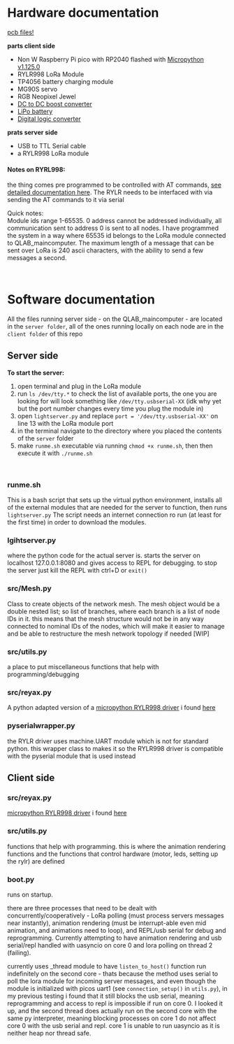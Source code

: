 # Hardware documentation 

[pcb files!](https://drive.google.com/drive/folders/1o0MN87YVfZmZX_xxKThMRZH78RT8oLCC?usp=drive_link)

**parts client side**
- Non W Raspberry Pi pico with RP2040 flashed with [Micropython v1.125.0](https://micropython.org/download/RPI_PICO/)
- RYLR998 LoRa Module
- TP4056 battery charging module
- MG90S servo
- RGB Neopixel Jewel
- [DC to DC boost converter](https://www.amazon.com/DAOKI-Converter-Step-Up-Voltage-Regulator/dp/B08M19C7MM?crid=2Z80V26U1QVNL&dib=eyJ2IjoiMSJ9.Qu6yC0sr46xT-JAlyuJRzMTYiKvKh89AE1XABqWGHhNNgBk0eLLyxLVy9oL219KJTXiAPqcuAmJJ_WomyVOTeuR1RlZMRXPUkYm49GQhe_heYbUgc3ksa3DgdwdUgDHIkLuI8o_-suwRAgCDIW5fUdif0F6P_ClVGuPOfintIyflluvBdzqBDDhdwKS39F16DTimaVabgTgv5oC3Ph8CAgFVraVQrbnluZtHHfov88TOu8oDAoefKvEQsJ80pV3HnhjWI6ngREmsI00DgFXexjPBbMHlJWpUKmtKHKJK4cw.zKg7F-Nb-AHJbabyyR5hGbe-BdNrHKMpqnqtsgKUoBs&dib_tag=se&keywords=5PCS+Mini+DC-DC+Boost+Converter+Module+3V+3.2V+3.3V+3.7V+5V+daoki&qid=1749086221&s=industrial&sprefix=5pcs+mini+dc-dc+boost+converter+module+3v+3.2v+3.3v+3.7v+5v+daoki%2Cindustrial%2C88&sr=1-1)
- [LiPo battery](https://www.amazon.com/MakerHawk-Rechargeable-Protection-Insulated-Development/dp/B0D3LQYX49?crid=1K4DD4ZHQ2VU&dib=eyJ2IjoiMSJ9.G9aP9TyJvjZBgUriALDk29xUXo27E5d8WCr3MoXgE4bsmJiwRk4wo4RiBkay8IykeUrdLTh6KfdLOtc9XFipuJQbsI1T5zSHNV-EwGU0c3DpY6Bm33SdK4NB71gpHLIhRpkZoV9u5NrZOZ1CURmF0qXFqY1KwC6xh4Re4-CAZoz1vOCPvA-m8RfAh2UvqV_pub_kO9XaWJ-FlOnbBVRG3KS03gWG304gZnPwuOFUQ-6ws8WtNLfDtoDQIotgizby0c4bKDhc0kl8lg_yBS2QfsKIigYtcKHT42n9DWKmRHo.vYT9wqxEeYm3QDWNJO025HJYn5YICWZT0Y32thY9txk&dib_tag=se&keywords=3.7v%2Blipo%2Bbattery%2B2200%2BmAh&qid=1749089366&s=electronics&sprefix=3.7v%2Blipo%2Bbattery%2B2200%2Bmah%2Celectronics%2C112&sr=1-3&th=1)
- [Digital logic converter](https://www.amazon.com/HiLetgo-Channels-Converter-Bi-Directional-3-3V-5V/dp/B07F7W91LC?dib=eyJ2IjoiMSJ9.TqJrQIEBEbX7U7-p-JXMtot7qk-d2R3iy6-ft_7cqKVjsitywtM507CSkx-iBJYruMYBBRdKk_EqBEWVXMcE-ZG0ObN6i_4276lUMBv90DqiQZpjoEaMH03OAT-GopwVXZxK2KbWCKEEgcjITcCb5GDpg47eDJICTyV3Oz94jA2f8lle--WZZH1dWgZ6AUC-tonyFv3-zcr-RyT_jxQOatYUfFmL4U-Noss5ZeCVoSo._Yw2--RAlmwcyBRwYUqSSJBe-sBoGEjMQcbOkXBi5x4&dib_tag=se&keywords=3.3v+5v+logic+level+converter&qid=1749501269&sr=8-3)


**prats server side**
- USB to TTL Serial cable
- a RYLR998 LoRa module



#### **Notes on RYRL998:**
the thing comes pre programmed to be controlled with AT commands, [see detailed documentation here](https://reyax.com/upload/products_download/download_file/LoRa_AT_Command_RYLR998_RYLR498_EN.pdf). The RYLR needs to be interfaced with via sending the AT commands to it via serial

Quick notes:<br>
Module ids range 1-65535. 0 address cannot be addressed individually, all communication sent to address 0 is sent to all nodes. I have programmed the system in a way where 65535 id belongs to the LoRa module connected to QLAB_maincomputer. The maximum length of a message that can be sent over LoRa is 240 ascii characters, with the ability to send a few messages a second. 

<br>

# Software documentation 
All the files running server side - on the QLAB_maincomputer - are located in the `server folder`, all of the ones running locally on each node are in the `client folder` of this repo


## Server side
**To start the server:** 
1. open terminal and plug in the LoRa module 
2. run `ls /dev/tty.*`  to check the list of available ports, the one you are looking for will look something like `/dev/tty.usbserial-XX` (idk why yet but the port number changes every time you plug the module in)
3. open `lightserver.py` and replace `port = '/dev/tty.usbserial-XX'` on line 13 with the LoRa module port
4. in the terminal navigate to the directory where you placed the contents of the `server` folder
5. make `runme.sh` executable via running `chmod +x runme.sh`, then 
then execute it with `./runme.sh`
<br>

### runme.sh
This is a bash script that sets up the virtual python environment, installs all of the external modules that are needed for the server to function, then runs `lightserver.py` The script needs an internet connection ro run (at least for the first time) in order to download the modules.

### lgihtserver.py
where the python code for the actual server is. starts the server on localhost 127.0.0.1:8080 and gives access to REPL for debugging. to stop the server just kill the REPL with ctrl+D or `exit()`

### src/Mesh.py
Class to create objects of the network mesh. The mesh object would be a double nested list; so list of branches, where each branch is a list of node IDs in it. this means that the mesh structure would not be in any way connected to nominal IDs of the nodes, which will make it easier to manage and be able to restructure the mesh network topology if needed [WIP]

### src/utils.py
a place to put miscellaneous functions that help with programming/debugging 

### src/reyax.py 
A python adapted version of a [micropython RYLR998 driver](https://github.com/TimHanewich/MicroPython-Collection/blob/master/REYAX-RYLR998/reyax.py) i found [here](https://timhanewich.medium.com/how-to-use-a-reyax-rylr998-lora-module-with-a-raspberry-pi-pico-and-other-microcontrollers-4ae52686836f)

### pyserialwrapper.py
the RYLR driver uses machine.UART module which is not for standard python. this wrapper class to makes it so the RYLR998 driver is compatible with the pyserial module that is used instead 


## Client side

### src/reyax.py 
[micropython RYLR998 driver](https://github.com/TimHanewich/MicroPython-Collection/blob/master/REYAX-RYLR998/reyax.py) i found [here](https://timhanewich.medium.com/how-to-use-a-reyax-rylr998-lora-module-with-a-raspberry-pi-pico-and-other-microcontrollers-4ae52686836f)

### src/utils.py 
functions that help with programming. this is where the animation rendering functions and the functions that control hardware (motor, leds, setting up the rylr) are defined

### boot.py
runs on startup.

there are three processes that need to be dealt with concurrently/cooperatively - LoRa polling (must process servers messages near instantly), animation rendering (must be interrupt-able even mid animation, and animations need to loop), and REPL/usb serial for debug and reprogramming. Currently attempting to have animation rendering and usb serial/repl handled with uasyncio on core 0 and lora polling on thread 2 (failing).

currently uses _thread module to have `listen_to_host()` function run indefinitely on the second core - thats because the method uses serial to poll the lora module for incoming server messages, and even though the module is initialized with picos uart1 (see `connection_setup()` in `utils.py`), in my previous testing i found that it still blocks the usb serial, meaning reprogramming and access to repl is impossible if run on core 0. I looked it up, and the second thread does actually run on the second core with the same py interpreter, meaning blocking processes on core 1 do not affect core 0 with the usb serial and repl. core 1 is unable to run uasyncio as it is neither heap nor thread safe. 

